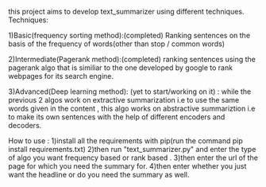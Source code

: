 this project aims to develop text_summarizer using different techniques.
Techniques:

   1)Basic(frequency sorting method):(completed) Ranking sentences on the basis of the frequency of words(other than stop / common words)

   2)Intermediate(Pagerank method):(completed) ranking sentences using the pagerank algo that is similiar to the one developed by google to rank webpages for its search engine.

   3)Advanced(Deep learning method): (yet to start/working on it) : while the previous 2 algos work on extractive summarization i.e to use the same words given in the content , this algo works on abstractive summariztion i.e to make its own sentences with the help of different encoders and decoders.

How to use :
    1)install all the requirements with pip(run the command pip install requirements.txt)
    2)then run "text_summarizer.py" and enter the type of algo you want frequency based or rank based .
    3)then enter the url of the page for which you need the summary for.
    4)then enter whether you just want the headline or do you need the summary as well.

    
